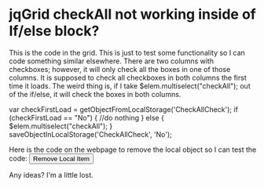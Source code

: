 
# jqGrid checkAll not working inside of If/else block?

This is the code in the grid. This is just to test some functionality so I can code something similar elsewhere. There are two columns with checkboxes; however, it will only check all the boxes in one of those columns. It is supposed to check all checkboxes in both columns the first time it loads.
The weird thing is, if I take $elem.multiselect("checkAll"); out of the if/else, it will check the boxes in both columns.

var checkFirstLoad = getObjectFromLocalStorage('CheckAllCheck');
                if (checkFirstLoad == "No") {
                    //do nothing
                } else {
                    $elem.multiselect("checkAll");
                }
                saveObjectInLocalStorage('CheckAllCheck', 'No');


Here is the code on the webpage to remove the local object so I can test the code:
<input type="button" id="removeItemButton" value="Remove Local Item" onclick="removeObjectFromLocalStorage('CheckAllCheck')" />
<script>
        removeObjectFromLocalStorage = function (storageItemName) {
            if (typeof window.localStorage !== 'undefined') {
                window.localStorage.removeItem(storageItemName);
            }
        }
    </script>

Any ideas? I'm a little lost.

        